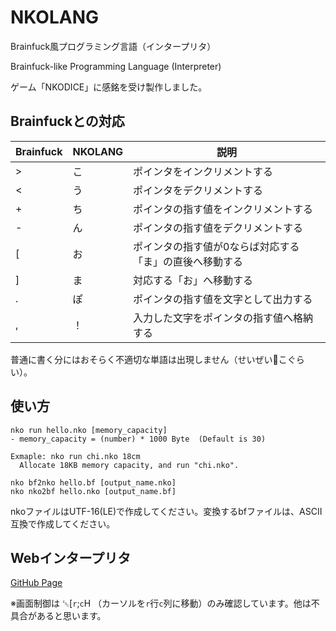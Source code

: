 # NKOLANG
Brainfuck風プログラミング言語（インタープリタ）

Brainfuck-like Programming Language (Interpreter)

ゲーム「NKODICE」に感銘を受け製作しました。

## Brainfuckとの対応

| Brainfuck | NKOLANG | 説明 |
| --------- | ------- | ---- |
| > | こ | ポインタをインクリメントする |
| < | う | ポインタをデクリメントする |
| + | ち | ポインタの指す値をインクリメントする |
| - | ん | ポインタの指す値をデクリメントする |
| [ | お | ポインタの指す値が0ならば対応する「ま」の直後へ移動する |
| ] | ま | 対応する「お」へ移動する |
| . | ぽ | ポインタの指す値を文字として出力する |
| , | ！ | 入力した文字をポインタの指す値へ格納する |

普通に書く分にはおそらく不適切な単語は出現しません（せいぜい💩こぐらい）。

## 使い方

```
nko run hello.nko [memory_capacity]
- memory_capacity = (number) * 1000 Byte  (Default is 30)

Exmaple: nko run chi.nko 18cm
  Allocate 18KB memory capacity, and run "chi.nko".

nko bf2nko hello.bf [output_name.nko]
nko nko2bf hello.nko [output_name.bf]
```

nkoファイルはUTF-16(LE)で作成してください。変換するbfファイルは、ASCII互換で作成してください。

## Webインタープリタ

[GitHub Page](//ys-j.github.io/NKOLANG/)

※画面制御は ␛[`r`;`c`H （カーソルを`r`行`c`列に移動）のみ確認しています。他は不具合があると思います。
